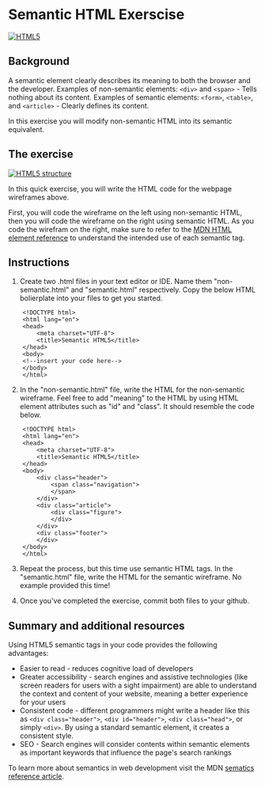 # Semantic HTML Exerscise

[![HTML5](https://upload.wikimedia.org/wikipedia/commons/thumb/6/61/HTML5_logo_and_wordmark.svg/260px-HTML5_logo_and_wordmark.svg.png)](https://upload.wikimedia.org/wikipedia/commons/thumb/6/61/HTML5_logo_and_wordmark.svg/260px-HTML5_logo_and_wordmark.svg.png)

## Background

A semantic element clearly describes its meaning to both the browser and the developer.
Examples of non-semantic elements: `<div>` and `<span>` - Tells nothing about its content.
Examples of semantic elements: `<form>`, `<table>`, and `<article>` - Clearly defines its content.

In this exercise you will modify non-semantic HTML into its semantic equivalent.

## The exercise

[![HTML5 structure](https://www.jungledisk.com/blog/content/images/blog/div-soup-vs-semantic-html.png)](https://www.jungledisk.com/blog/content/images/blog/div-soup-vs-semantic-html.png)

In this quick exercise, you will write the HTML code for the webpage wireframes above. 

First, you will code the wireframe on the left using non-semantic HTML, then you will code the wireframe on the right using semantic HTML. As you code the wirefram on the right, make sure to refer to the [MDN HTML element reference](https://developer.mozilla.org/en-US/docs/Web/HTML/Element) to understand the intended use of each semantic tag. 

## Instructions

1. Create two .html files in your text editor or IDE. Name them "non-semantic.html" and "semantic.html" respectively. Copy the below HTML bolierplate into your files to get you started.
```
    <!DOCTYPE html>
    <html lang="en">
    <head>
        <meta charset="UTF-8">
        <title>Semantic HTML5</title>
    </head>
    <body>
    <!--insert your code here-->
    </body>
    </html>
```
2. In the "non-semantic.html" file, write the HTML for the non-semantic wireframe. Feel free to add "meaning" to the HTML by using HTML element attributes such as "id" and "class". It should resemble the code below. 
```
    <!DOCTYPE html>
    <html lang="en">
    <head>
        <meta charset="UTF-8">
        <title>Semantic HTML5</title>
    </head>
    <body>
        <div class="header">
            <span class="navigation">
            </span>
        </div>
        <div class="article">
            <div class="figure">
            </div>
        </div>
        <div class="footer">
        </div>
    </body>
    </html>
```
3. Repeat the process, but this time use semantic HTML tags. In the "semantic.html" file, write the HTML for the semantic wireframe. No example provided this time!

4. Once you've completed the exercise, commit both files to your github.

## Summary and additional resources

Using HTML5 semantic tags in your code provides the following advantages:

- Easier to read - reduces cognitive load of developers
- Greater accessibility - search engines and assistive technologies (like screen readers for users with a sight impairment) are able to understand the context and content of your website, meaning a better experience for your users
- Consistent code -  different programmers might write a header like this as `<div class="header">`, `<div id="header">`, `<div class="head">`, or simply `<div>`. By using a standard semantic element, it creates a consistent style.
- SEO - Search engines will consider contents within semantic elements as important keywords that influence the page's search rankings

To learn more about semantics in web development visit the MDN [sematics reference article](https://developer.mozilla.org/en-US/docs/Glossary/Semantics). 
